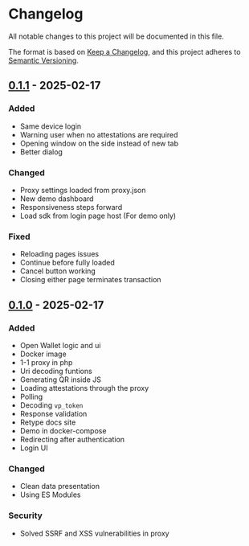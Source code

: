 # Changelog

All notable changes to this project will be documented in this file.

The format is based on [Keep a Changelog](https://keepachangelog.com/en/1.1.0/), and this project adheres to [Semantic Versioning](https://semver.org/spec/v2.0.0.html).


## [0.1.1] - 2025-02-17 

### Added

- Same device login
- Warning user when no attestations are required
- Opening window on the side instead of new tab
- Better dialog

### Changed

- Proxy settings loaded from proxy.json
- New demo dashboard
- Responsiveness steps forward
- Load sdk from login page host (For demo only)

### Fixed

- Reloading pages issues
- Continue before fully loaded
- Cancel button working
- Closing either page terminates transaction


## [0.1.0] - 2025-02-17 

### Added

- Open Wallet logic and ui
- Docker image
- 1-1 proxy in php
- Uri decoding funtions
- Generating QR inside JS
- Loading attestations through the proxy
- Polling
- Decoding `vp_token`
- Response validation
- Retype docs site
- Demo in docker-compose
- Redirecting after authentication
- Login UI

### Changed

- Clean data presentation
- Using ES Modules

### Security

- Solved SSRF and XSS vulnerabilities in proxy


[0.1.0]: https://github.com/DMG-TechLabs/eudi-login/releases/tag/v0.1.0
[0.1.1]: https://github.com/DMG-TechLabs/eudi-login/releases/tag/v0.1.1


